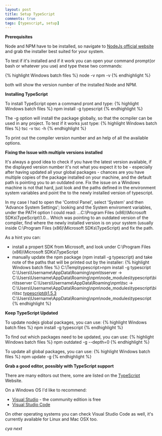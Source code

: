 ```yaml
---
layout: post
title: Setup TypeScript
comments: true
tags: [typescript, setup]
---
```


**Prerequisites**

Node and NPM have to be installed, so navigate to [NodeJs official website](https://nodejs.org/) and grab the installer best suited for your system.

To test if it's installed and if it work you can open your command prompt(or bash or whatever you use) and type these two commands:

{% highlight Windows batch files %}
node -v
npm -v
{% endhighlight %}

both will show the version number of the installed Node and NPM.

**Installing TypeScript**

To install TypeScript open a command pront and type:
{% highlight Windows batch files %}
npm install -g typescript
{% endhighlight %}

The -g option will install the package globally, so that the ocmpiler can be used in any project.
To test if it works just type:
{% highlight Windows batch files %}
tsc -v
tsc -h
{% endhighlight %}

To print out the compiler version number and an help of all the available options.

**Fixing the Issue with multiple versions installed**

It's always a good idea to check if you have the latest version available, if the displayed version number it's not what you expect it to be - especially after having updated all your global packages - 
chances are you have multiple copies of the package installed on your machine, and the default path is pointing you to an outdated one.
Fix the issue on a Windows machine is not that hard, just look and the paths defined in the environment system variables and point the to the newly installed version of typescript.

In my case I had to open the 'Control Panel', select 'System' and then 'Advance System Settings'; looking and the System enviroment variables, under the PATH option I could read:
...C:\Program Files (x86)\Microsoft SDKs\TypeScript\1.0\...
Which was pointing to an outdated version of the compiler, find where the newly installed version is on your system (usually inside C:\Program Files (x86)\Microsoft SDKs\TypeScript) and fix the path. 

As a hint you can:

- install a propert SDK from Microsoft, and look under C:\Program Files (x86)\Microsoft SDKs\TypeScript
- manually update the npm package (npm install -g typescript) and take note of the paths that will be printed out by the installer:
{% highlight Windows batch files %}
C:\Temp\typescript>npm install -g typescript
C:\Users\Username\AppData\Roaming\npm\tsserver -> C:\Users\Username\AppData\Roaming\npm\node_modules\typescript\bin\tsserver
C:\Users\Username\AppData\Roaming\npm\tsc -> C:\Users\Username\AppData\Roaming\npm\node_modules\typescript\bin\tsc
typescript@1.5.3 C:\Users\Username\AppData\Roaming\npm\node_modules\typescript
{% endhighlight %}

**Keep TypeScript Updated**

To update nodejs global packages, you can use:
{% highlight Windows batch files %}
npm install -g typescript
{% endhighlight %}

To find out which packages need to be updated, you can use:
{% highlight Windows batch files %}
npm outdated -g --depth=0
{% endhighlight %}

To update all global packages, you can use:
{% highlight Windows batch files %}
npm update -g
{% endhighlight %}

**Grab a good editor, possibly with TypeScript support**

There are many editors out there, some are listed on the [TypeScript](http://www.typescriptlang.org/) Website.

On a Windows OS I'd like to recommend:

- [Visual Studio](https://www.visualstudio.com/) - the community edition is free 
- [Visual Studio Code](https://code.visualstudio.com/) 

On other operating systems you can check Visual Studio Code as well, it's currently available for Linux and Mac OSX too.

_cya next_